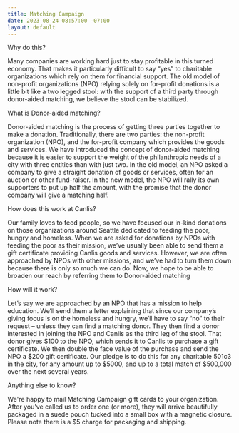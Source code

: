 ```yaml
---
title: Matching Campaign
date: 2023-08-24 08:57:00 -07:00
layout: default
---
```


<p class="Caption">Why do this?</p>

<p class="mb2 pb0">Many companies are working hard just to stay profitable in this turned economy. That makes it particularly difficult to say “yes” to charitable organizations which rely on them for financial support. The old model of non-profit organizations (NPO) relying solely on for-profit donations is a little bit like a two legged stool: with the support of a third party through donor-aided matching, we believe the stool can be stabilized.</p>


<p class="Caption">What is Donor-aided matching?</p>

<p class="mb2 pb0">Donor-aided matching is the process of getting three parties together to make a donation. Traditionally, there are two parties: the non-profit organization (NPO), and the for-profit company which provides the goods and services. We have introduced the concept of donor-aided matching because it is easier to support the weight of the philanthropic needs of a city with three entities than with just two. In the old model, an NPO asked a company to give a straight donation of goods or services, often for an auction or other fund-raiser. In the new model, the NPO will rally its own supporters to put up half the amount, with the promise that the donor company will give a matching half.</p>

<p class="Caption">How does this work at Canlis?</p>

<p class="mb2 pb0">Our family loves to feed people, so we have focused our in-kind donations on those organizations around Seattle dedicated to feeding the poor, hungry and homeless. When we are asked for donations by NPOs with feeding the poor as their mission, we’ve usually been able to send them a gift certificate providing Canlis goods and services. However, we are often approached by NPOs with other missions, and we’ve had to turn them down because there is only so much we can do. Now, we hope to be able to broaden our reach by referring them to Donor-aided matching</p>

<p class="Caption">How will it work?</p>

<p class="mb2 pb0">Let’s say we are approached by an NPO that has a mission to help education. We’ll send them a letter explaining that since our company’s giving focus is on the homeless and hungry, we’ll have to say “no” to their request – unless they can find a matching donor. They then find a donor interested in joining the NPO and Canlis as the third leg of the stool. That donor gives $100 to the NPO, which sends it to Canlis to purchase a gift certificate. We then double the face value of the purchase and send the NPO a $200 gift certificate. Our pledge is to do this for any charitable 501c3 in the city, for any amount up to $5000, and up to a total match of $500,000 over the next several years.</p>

<p class="Caption">Anything else to know?</p>

<p class="mb2 pb0">We're happy to mail Matching Campaign gift cards to your organization. After you’ve called us to order one (or more), they will arrive beautifully packaged in a suede pouch tucked into a small box with a magnetic closure. Please note there is a $5 charge for packaging and shipping.</p>
